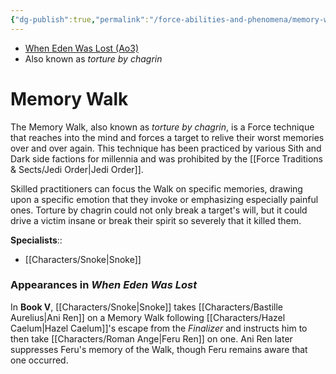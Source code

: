 ```yaml
---
{"dg-publish":true,"permalink":"/force-abilities-and-phenomena/memory-walk/","tags":["dark","alter","mind","forcepower"],"noteIcon":"saber1"}
---
```


- [When Eden Was Lost (Ao3)](https://archiveofourown.org/works/19334440)
- Also known as *torture by chagrin*
# Memory Walk
The Memory Walk, also known as *torture by chagrin*, is a Force technique that reaches into the mind and forces a target to relive their worst memories over and over again. This technique has been practiced by various Sith and Dark side factions for millennia and was prohibited by the [[Force Traditions & Sects/Jedi Order\|Jedi Order]]. 

Skilled practitioners can focus the Walk on specific memories, drawing upon a specific emotion that they invoke or emphasizing especially painful ones. Torture by chagrin could not only break a target's will, but it could drive a victim insane or break their spirit so severely that it killed them. 

**Specialists**::
- [[Characters/Snoke\|Snoke]]
### Appearances in *When Eden Was Lost*
In **Book V**, [[Characters/Snoke\|Snoke]] takes [[Characters/Bastille Aurelius\|Ani Ren]] on a Memory Walk following [[Characters/Hazel Caelum\|Hazel Caelum]]'s escape from the *Finalizer* and instructs him to then take [[Characters/Roman Ange\|Feru Ren]] on one. Ani Ren later suppresses Feru's memory of the Walk, though Feru remains aware that one occurred. 